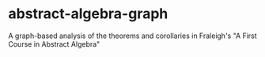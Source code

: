 # abstract-algebra-graph
A graph-based analysis of the theorems and corollaries in Fraleigh's "A First Course in Abstract Algebra"
